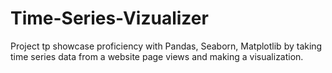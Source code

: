 # Time-Series-Vizualizer
Project tp showcase proficiency with Pandas, Seaborn, Matplotlib by taking time series data from a website page views and making a visualization. 
